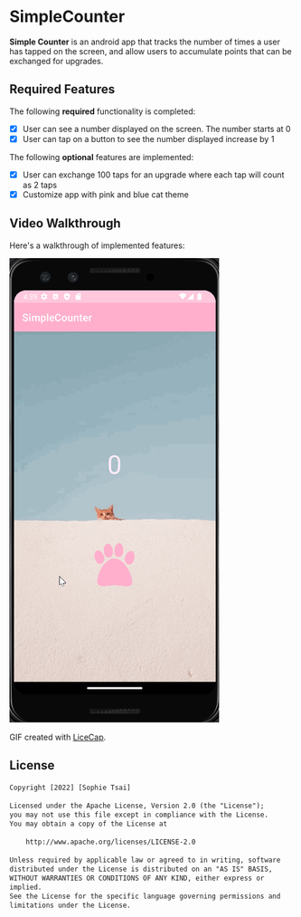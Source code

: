 # SimpleCounter

**Simple Counter** is an android app that tracks the number of times a user has tapped on the screen, and allow users to accumulate points that can be exchanged for upgrades. 

## Required Features

The following **required** functionality is completed:

* [X] User can see a number displayed on the screen. The number starts at 0
* [X] User can tap on a button to see the number displayed increase by 1

The following **optional** features are implemented:

* [X] User can exchange 100 taps for an upgrade where each tap will count as 2 taps
* [X] Customize app with pink and blue cat theme 

## Video Walkthrough

Here's a walkthrough of implemented features:

<img src='walkthrough.gif' title='Video Walkthrough' width='' alt='Video Walkthrough' />

<!-- Replace this with whatever GIF tool you used! -->
GIF created with [LiceCap](http://www.cockos.com/licecap/).  
<!-- Other options include:
[Kap](https://getkap.co/) for macOS
[ScreenToGif](https://www.screentogif.com/) for Windows
[peek](https://github.com/phw/peek) for Linux. -->

## License

    Copyright [2022] [Sophie Tsai]

    Licensed under the Apache License, Version 2.0 (the "License");
    you may not use this file except in compliance with the License.
    You may obtain a copy of the License at

        http://www.apache.org/licenses/LICENSE-2.0

    Unless required by applicable law or agreed to in writing, software
    distributed under the License is distributed on an "AS IS" BASIS,
    WITHOUT WARRANTIES OR CONDITIONS OF ANY KIND, either express or implied.
    See the License for the specific language governing permissions and
    limitations under the License.
